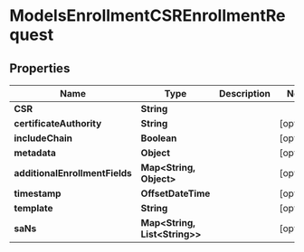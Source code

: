 

# ModelsEnrollmentCSREnrollmentRequest


## Properties

| Name | Type | Description | Notes |
|------------ | ------------- | ------------- | -------------|
|**CSR** | **String** |  |  |
|**certificateAuthority** | **String** |  |  [optional] |
|**includeChain** | **Boolean** |  |  [optional] |
|**metadata** | **Object** |  |  [optional] |
|**additionalEnrollmentFields** | **Map&lt;String, Object&gt;** |  |  [optional] |
|**timestamp** | **OffsetDateTime** |  |  [optional] |
|**template** | **String** |  |  [optional] |
|**saNs** | **Map&lt;String, List&lt;String&gt;&gt;** |  |  [optional] |



